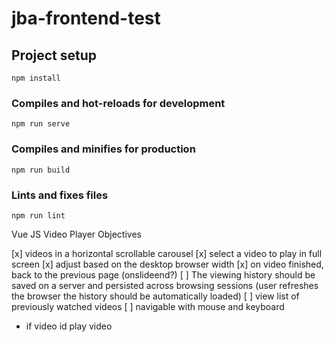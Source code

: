 # jba-frontend-test

## Project setup
```
npm install
```

### Compiles and hot-reloads for development
```
npm run serve
```

### Compiles and minifies for production
```
npm run build
```

### Lints and fixes files
```
npm run lint
```

Vue JS Video Player Objectives

[x] videos in a horizontal scrollable carousel
[x] select a video to play in full screen
[x] adjust based on the desktop browser width
[x] on video finished, back to the previous page (onslideend?)
[ ] The viewing history should be saved on a server and persisted across browsing sessions (user refreshes the browser the history should be automatically loaded)
[ ] view list of previously watched videos
[ ] navigable with mouse and keyboard

- if video id play video
